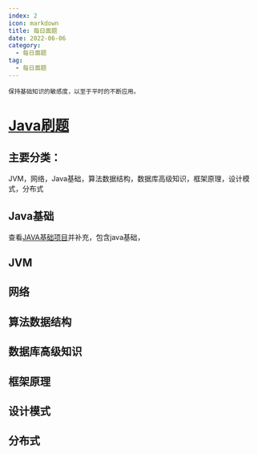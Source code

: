 ```yaml
---
index: 2
icon: markdown
title: 每日面题
date: 2022-06-06
category:
  - 每日面题
tag:
  - 每日面题
---
```


    保持基础知识的敏感度，以至于平时的不断应用。

<!-- more -->

# [Java刷题](https://www.nowcoder.com/intelligentTest)

## 主要分类：

JVM，网络，Java基础，算法数据结构，数据库高级知识，框架原理，设计模式，分布式

## Java基础

查看[JAVA基础项目](https://github.com/MrDemonlxl/mylearnproject)并补充，包含java基础，

## JVM

## 网络

## 算法数据结构

## 数据库高级知识

## 框架原理

## 设计模式

## 分布式
